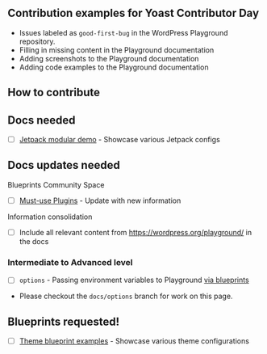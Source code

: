 ## Contribution examples for Yoast Contributor Day
- Issues labeled as `good-first-bug` in the WordPress Playground repository. 
- Filling in missing content in the Playground documentation
- Adding screenshots to the Playground documentation
- Adding code examples to the Playground documentation

## How to contribute

## Docs needed
- [ ] [Jetpack modular demo](./qr-code-demos/jetpack.md) - Showcase various Jetpack configs
  
## Docs updates needed
Blueprints Community Space
- [ ] [Must-use Plugins](./mu-plugins.md) - Update with new information

Information consolidation
- [ ] Include all relevant content from https://wordpress.org/playground/ in the docs

### Intermediate to Advanced level
- [ ] `options` - Passing environment variables to Playground [via blueprints](./options.md)
 - Please checkout the `docs/options` branch for work on this page.


## Blueprints requested!
- [ ] [Theme blueprint examples](./theme-blueprints.md) - Showcase various theme configurations